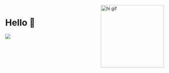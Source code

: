 <img src="https://user-images.githubusercontent.com/21247694/155655719-309d36d6-a969-4332-8305-22d7ebafbbe0.gif" alt="hi gif"  align="right" width="200"/>

# Hello :wave:

<img src="https://wakatime.com/share/@bd064375-0f69-49f0-82b8-37a787092fc2/ce2fa884-cca2-4a12-a272-482aa809620a.svg"/>
